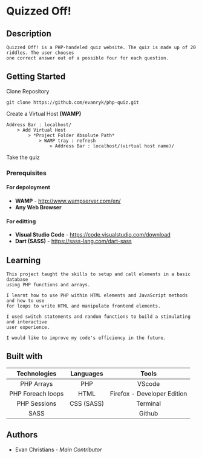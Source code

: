 # Quizzed Off!
## Description
```
Quizzed Off! is a PHP-handeled quiz website. The quiz is made up of 20 riddles. The user chooses
one correct answer out of a possible four for each question.
```

## Getting Started

Clone Repository
```
git clone https://github.com/evanryk/php-quiz.git
```
Create a Virtual Host **(WAMP)**
```
Address Bar : localhost/ 
	> Add Virtual Host 
		> *Project Folder Absolute Path* 
			> WAMP tray : refresh
			 	> Address Bar : localhost/(virtual host name)/
```
Take the quiz

### Prerequisites

#### For depoloyment
- **WAMP** - http://www.wampserver.com/en/
- **Any Web Browser** 
#### For editting
- **Visual Studio Code**  - https://code.visualstudio.com/download
- **Dart (SASS)**  - https://sass-lang.com/dart-sass

## Learning
```
This project taught the skills to setup and call elements in a basic database 
using PHP functions and arrays.

I learnt how to use PHP within HTML elements and JavaScript methods and how to use 
for loops to write HTML and manipulate frontend elements.

I used switch statements and random functions to build a stimulating and interactive
user experience.

I would like to improve my code's efficiency in the future.
```

## Built with

|**Technologies**|**Languages**|**Tools**|
|:-----------:|:------------:|:------------:|
| PHP Arrays | PHP | VScode
| PHP Foreach loops | HTML | Firefox - Developer Edition
| PHP Sessions |CSS (SASS) | Terminal
| SASS        | | Github


## Authors
- Evan Christians - _Main Contributor_